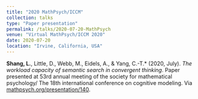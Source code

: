 ```yaml
---
title: "2020 MathPsych/ICCM"
collection: talks
type: "Paper presentation"
permalink: /talks/2020-07-20-MathPsych
venue: "Virtual MathPsych/ICCM 2020"
date: 2020-07-20
location: "Irvine, California, USA"
---
```


**Shang, L.**, Little, D., Webb, M., Eidels, A., & Yang, C.-T.\* (2020, July). *The workload capacity of semantic search in convergent thinking*. Paper presented at 53rd annual meeting of the society for mathematical psychology/ The 18th international conference on cognitive modeling. Via [mathpsych.org/presentation/140](https://mathpsych.org/presentation/140).
